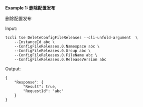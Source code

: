 **Example 1: 删除配置发布**

删除配置发布

Input: 

```
tccli tse DeleteConfigFileReleases --cli-unfold-argument  \
    --InstanceId abc \
    --ConfigFileReleases.0.Namespace abc \
    --ConfigFileReleases.0.Group abc \
    --ConfigFileReleases.0.FileName abc \
    --ConfigFileReleases.0.ReleaseVersion abc
```

Output: 
```
{
    "Response": {
        "Result": true,
        "RequestId": "abc"
    }
}
```

